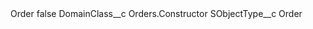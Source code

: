 <?xml version="1.0" encoding="UTF-8"?>
<CustomMetadata xmlns="http://soap.sforce.com/2006/04/metadata" xmlns:xsi="http://www.w3.org/2001/XMLSchema-instance" xmlns:xsd="http://www.w3.org/2001/XMLSchema">
    <label>Order</label>
    <protected>false</protected>
    <values>
        <field>DomainClass__c</field>
        <value xsi:type="xsd:string">Orders.Constructor</value>
    </values>
    <values>
        <field>SObjectType__c</field>
        <value xsi:type="xsd:string">Order</value>
    </values>
</CustomMetadata>